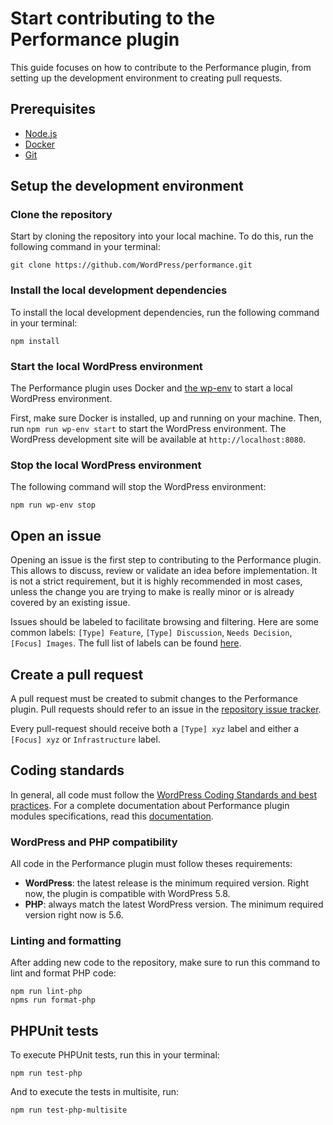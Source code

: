 # Start contributing to the Performance plugin
This guide focuses on how to contribute to the Performance plugin, from setting up the development environment to creating pull requests.

## Prerequisites
- [Node.js](https://nodejs.org)
- [Docker](https://www.docker.com/products/docker-desktop)
- [Git](https://git-scm.com)

## Setup the development environment

### Clone the repository
Start by cloning the repository into your local machine. To do this, run the following command in your terminal:
```
git clone https://github.com/WordPress/performance.git
```

### Install the local development dependencies
To install the local development dependencies, run the following command in your terminal:
```
npm install
```

### Start the local WordPress environment
The Performance plugin uses Docker and [the wp-env](https://developer.wordpress.org/block-editor/reference-guides/packages/packages-env) to start a local WordPress environment.

First, make sure Docker is installed, up and running on your machine. Then, run `npm run wp-env start` to start the WordPress environment. The WordPress development site will be available at `http://localhost:8080`.

### Stop the local WordPress environment
The following command will stop the WordPress environment:
```
npm run wp-env stop
```

## Open an issue
Opening an issue is the first step to contributing to the Performance plugin. This allows to discuss, review or validate an idea before implementation. It is not a strict requirement, but it is highly recommended in most cases, unless the change you are trying to make is really minor or is already covered by an existing issue.

Issues should be labeled to facilitate browsing and filtering. Here are some common labels: `[Type] Feature`, `[Type] Discussion`, `Needs Decision`, `[Focus] Images`. The full list of labels can be found [here](https://github.com/WordPress/performance/labels).

## Create a pull request
A pull request must be created to submit changes to the Performance plugin. Pull requests should refer to an issue in the [repository issue tracker](https://github.com/WordPress/performance/issues).

Every pull-request should receive both a `[Type] xyz` label and either a `[Focus] xyz` or `Infrastructure` label.

## Coding standards
In general, all code must follow the [WordPress Coding Standards and best practices](https://developer.wordpress.org/coding-standards/). For a complete documentation about Performance plugin modules specifications, read this [documentation](./Writing-a-module.md).

### WordPress and PHP compatibility
All code in the Performance plugin must follow theses requirements:
- **WordPress**: the latest release is the minimum required version. Right now, the plugin is compatible with WordPress 5.8.
- **PHP**: always match the latest WordPress version. The minimum required version right now is 5.6.

### Linting and formatting
After adding new code to the repository, make sure to run this command to lint and format PHP code:
```
npm run lint-php
npms run format-php
```

## PHPUnit tests
To execute PHPUnit tests, run this in your terminal:
```
npm run test-php
```

And to execute the tests in multisite, run:
```
npm run test-php-multisite
```
